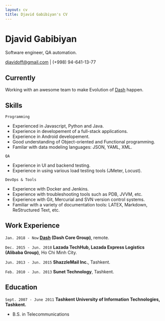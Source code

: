 ```yaml
---
layout: cv
title: Djavid Gabibiyan's CV
---
```

# Djavid Gabibiyan
Software engineer, QA automation.

<div id="webaddress">
  <a href="mailto:djavidoff@gmail.com">djavidoff@gmail.com</a>
| <span>(+998) 94-641-13-77</span>
</div>

## Currently

Working with an awesome team to make Evolution of [Dash](https://www.dash.org) happen.

## Skills

`Programming`

- Experienced in Javascript, Python and Java.
- Experience in developement of a full-stack applications.
- Experience in Android developement.
- Good understanding of Object-oriented and Functional programming.
- Familar with data modeling languages: JSON, YAML, XML.

`QA`

- Experience in UI and backend testing.
- Experience in using various load testing tools (JMeter, Locust).

`DevOps & Tools`

- Experience with Docker and Jenkins.
- Experience with troubleshooting tools such as PDB, JVVM, etc.
- Experience with Git, Mercurial and SVN version control systems.
- Familiar with a variety of documentation tools: LATEX, Markdown, ReStructured Text, etc.

## Work Experience

`Jan. 2018 - Now`
__[Dash](https://www.dash.org/) (Dash Core Group)__, remote.

`Dec. 2015 - Jun. 2018`
__Lazada TechHub, Lazada Express Logistics (Alibaba Group)__, Ho Chi Minh City.

`Jun. 2013 - Jun. 2015`
__ShazzleMail Inc.__, Tashkent.

`Feb. 2010 - Jun. 2013`
__Sunet Technology__, Tashkent.

## Education

`Sept. 2007 - June 2011`
__Tashkent University of Information Technologies, Tashkent.__

- B.S. in Telecommunications

<!-- ### Footer

Last updated: September 2019 -->
